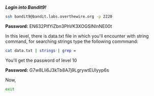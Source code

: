 ***Login into Bandit9!***
```bash
ssh bandit9@bandit.labs.overthewire.org -p 2220
```
**Password:** EN632PlfYiZbn3PhVK3XOGSlNInNE00t 

In this level, there is data.txt file in which you'll encounter with string command, for searching strings
type the following commmand:
```bash
cat data.txt | strings | grep =
```
You'll get the password of level 10

**Password:** G7w8LIi6J3kTb8A7j9LgrywtEUlyyp6s

Now,

```bash
exit
```